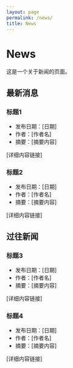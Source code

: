 ```yaml
---
layout: page
permalink: /news/
title: News
---
```


# News

这是一个关于新闻的页面。

## 最新消息

### 标题1

- 发布日期：[日期]
- 作者：[作者名]
- 摘要：[摘要内容]

[详细内容链接]

### 标题2

- 发布日期：[日期]
- 作者：[作者名]
- 摘要：[摘要内容]

[详细内容链接]

## 过往新闻

### 标题3

- 发布日期：[日期]
- 作者：[作者名]
- 摘要：[摘要内容]

[详细内容链接]

### 标题4

- 发布日期：[日期]
- 作者：[作者名]
- 摘要：[摘要内容]

[详细内容链接]

